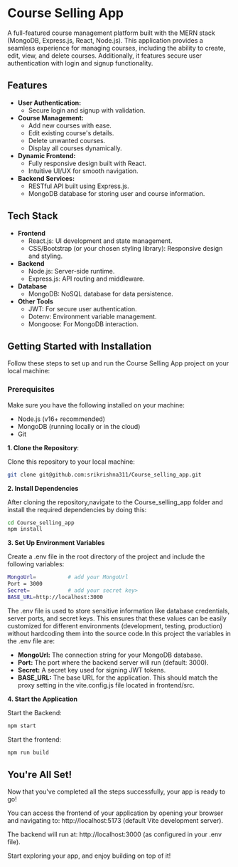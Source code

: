 # Course Selling App
A full-featured course management platform built with the MERN stack (MongoDB, Express.js, React, Node.js). This application provides a seamless experience for managing courses, including the ability to create, edit, view, and delete courses. Additionally, it features secure user authentication with login and signup functionality.

## Features
- **User Authentication:**
  - Secure login and signup with validation.
- **Course Management:**
  - Add new courses with ease.
  - Edit existing course's details.
  - Delete unwanted courses.
  - Display all courses dynamically.
- **Dynamic Frontend:**
  - Fully responsive design built with React.
  - Intuitive UI/UX for smooth navigation.
- **Backend Services:**
  - RESTful API built using Express.js.
  - MongoDB database for storing user and course information.

## Tech Stack
- **Frontend**
  - React.js: UI development and state management.
  - CSS/Bootstrap (or your chosen styling library): Responsive design and styling.
- **Backend**
  - Node.js: Server-side runtime.
  - Express.js: API routing and middleware.
- **Database**
  - MongoDB: NoSQL database for data persistence.
- **Other Tools**
  - JWT: For secure user authentication.
  - Dotenv: Environment variable management.
  - Mongoose: For MongoDB interaction.

## Getting Started with Installation
Follow these steps to set up and run the Course Selling App project on your local machine:

### Prerequisites
Make sure you have the following installed on your machine:
- Node.js (v16+ recommended)
- MongoDB (running locally or in the cloud)
- Git

**1. Clone the Repository**:

Clone this repository to your local machine:
```bash
git clone git@github.com:srikrishna311/Course_selling_app.git
```

**2. Install Dependencies**

After cloning the repository,navigate to the Course_selling_app folder and install the required dependencies by doing this:
```bash
cd Course_selling_app
npm install
```

**3. Set Up Environment Variables**

Create a .env file in the root directory of the project and include the following variables:
```bash
MongoUrl=          # add your MongoUrl
Port = 3000
Secret=            # add your secret key>
BASE_URL=http://localhost:3000
```
The .env file is used to store sensitive information like database credentials, server ports, and secret keys. This ensures that these values can be easily customized for different environments (development, testing, production) without hardcoding them into the source code.In this project the variables in the .env file are:
- **MongoUrl:** The connection string for your MongoDB database.
- **Port:** The port where the backend server will run (default: 3000).
- **Secret:** A secret key used for signing JWT tokens.
- **BASE_URL:** The base URL for the application. This should match the proxy setting in the vite.config.js file located in frontend/src.

**4. Start the Application**

Start the Backend:
```bash
npm start
```

Start the frontend:
```bash
npm run build
```
## You're All Set!
Now that you've completed all the steps successfully, your app is ready to go!

You can access the frontend of your application by opening your browser and navigating to:
http://localhost:5173 (default Vite development server).

The backend will run at:
http://localhost:3000 (as configured in your .env file).

Start exploring your app, and enjoy building on top of it! 
